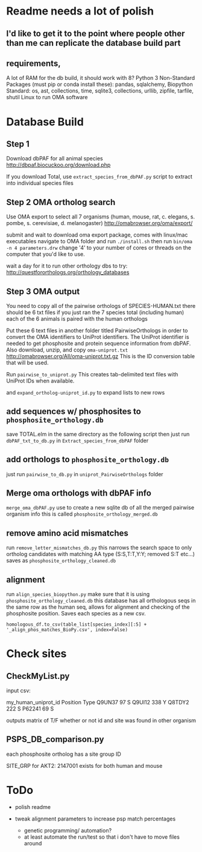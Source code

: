 # Readme needs a lot of polish
## I'd like to get it to the point where people other than me can replicate the database build part

## requirements,
A lot of RAM for the db build, it should work with 8? 
Python 3
Non-Standard Packages (must pip or conda install these): pandas, sqlalchemy, Biopython
Standard: os, ast, collections, time, sqlite3, collections, urllib, zipfile, tarfile, shutil
Linux to run OMA software


# Database Build

## Step 1
Download dbPAF for all animal species
http://dbpaf.biocuckoo.org/download.php

If you download Total, use `extract_species_from_dbPAF.py` script to extract into individual species files

## Step 2 OMA ortholog search

Use OMA export to select all 7 organisms (human, mouse, rat, c. elegans, s. pombe, s. cerevisiae, d. melanogaster)
http://omabrowser.org/oma/export/

submit and wait to download oma export package, comes with linux/mac executables
navigate to OMA folder and run `./install.sh`
then run `bin/oma -n 4 parameters.drw`
change '4' to your number of cores or threads on the computer that you'd like to use.

wait a day for it to run
other orthology dbs to try: http://questfororthologs.org/orthology_databases


## Step 3 OMA output

You need to copy all of the pairwise orthologs of SPECIES-HUMAN.txt
there should be 6 txt files if you just ran the 7 species total (including human)
each of the 6 animals is paired with the human orthologs

Put these 6 text files in another folder titled PairwiseOrthologs in order to convert the OMA identifiers to UniProt identifiers. The UniProt identifier is needed to get phosphosite and protein sequence information from dbPAF.
Also download, unzip, and copy `oma-uniprot.txt`  http://omabrowser.org/All/oma-uniprot.txt.gz
This is the ID conversion table that will be used.

Run `pairwise_to_uniprot.py`
This creates tab-delimited text files with UniProt IDs when available.

and `expand_ortholog-uniprot_id.py` to expand lists to new rows

## add sequences w/ phosphosites to `phosphosite_orthology.db`
save TOTAL.elm in the same directory as the following script then
just run `dbPAF_txt_to_db.py` in `Extract_species_from_dbPAF` folder


## add orthologs to `phosphosite_orthology.db`

just run `pairwise_to_db.py` in `uniprot_PairwiseOrthologs` folder


## Merge oma orthologs with dbPAF info
`merge_oma_dbPAF.py`
use to create a new sqlite db of all the merged pairwise organism info
this is called `phosphosite_orthology_merged.db`


## remove amino acid mismatches
run `remove_letter_mismatches_db.py` this narrows the search space to only ortholog candidates with matching AA type (S:S,T:T,Y:Y; removed S:T etc...)
saves as `phosphosite_orthology_cleaned.db`


## alignment

run `align_species_biopython.py`
make sure that it is using `phosphosite_orthology_cleaned.db`
this database has all orthologous seqs in the same row as the human seq, allows for alignment and checking of the
phosphosite position. Saves each species as a new csv.

`homologous_df.to_csv(table_list[species_index][:5] + '_align_phos_matches_BioPy.csv', index=False)`



# Check sites

## CheckMyList.py

input csv:

my_human_uniprot_id		Position		Type
Q9UN37					97				S
Q9UI12					338				Y
Q8TDY2					222				S
P62241					69				S


outputs matrix of T/F whether or not id and site was found in other organism



## PSPS_DB_comparison.py
each phosphosite ortholog has a site group ID

SITE_GRP for AKT2:  2147001
exists for both human and mouse



# ToDo

- polish readme 

- tweak alignment parameters to increase psp match percentages
    - genetic programming/ automation?
	- at least automate the run/test so that i don't have to move files around
